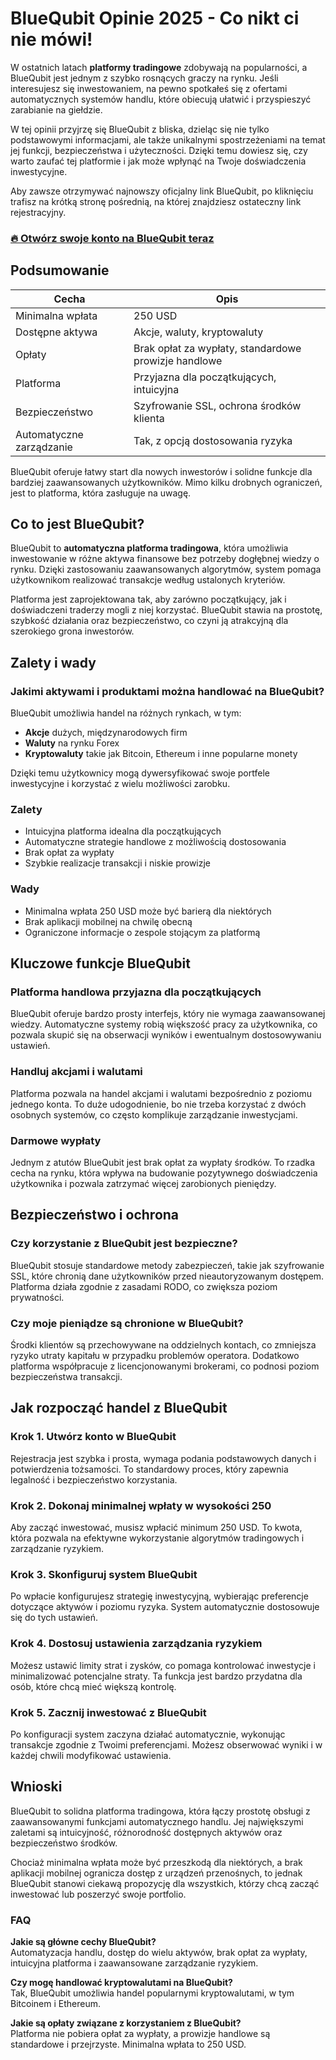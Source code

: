 # BlueQubit Opinie 2025 - Co nikt ci nie mówi!
 

W ostatnich latach **platformy tradingowe** zdobywają na popularności, a BlueQubit jest jednym z szybko rosnących graczy na rynku. Jeśli interesujesz się inwestowaniem, na pewno spotkałeś się z ofertami automatycznych systemów handlu, które obiecują ułatwić i przyspieszyć zarabianie na giełdzie.

W tej opinii przyjrzę się BlueQubit z bliska, dzieląc się nie tylko podstawowymi informacjami, ale także unikalnymi spostrzeżeniami na temat jej funkcji, bezpieczeństwa i użyteczności. Dzięki temu dowiesz się, czy warto zaufać tej platformie i jak może wpłynąć na Twoje doświadczenia inwestycyjne.

Aby zawsze otrzymywać najnowszy oficjalny link BlueQubit, po kliknięciu trafisz na krótką stronę pośrednią, na której znajdziesz ostateczny link rejestracyjny.

### [🔥 Otwórz swoje konto na BlueQubit teraz](https://github.com/BruceWynn5241/gulp/blob/master/432pl.md)
## Podsumowanie

| Cecha                     | Opis                                                        |
|---------------------------|-------------------------------------------------------------|
| Minimalna wpłata           | 250 USD                                                     |
| Dostępne aktywa           | Akcje, waluty, kryptowaluty                                 |
| Opłaty                    | Brak opłat za wypłaty, standardowe prowizje handlowe       |
| Platforma                 | Przyjazna dla początkujących, intuicyjna                    |
| Bezpieczeństwo            | Szyfrowanie SSL, ochrona środków klienta                    |
| Automatyczne zarządzanie  | Tak, z opcją dostosowania ryzyka                            |

BlueQubit oferuje łatwy start dla nowych inwestorów i solidne funkcje dla bardziej zaawansowanych użytkowników. Mimo kilku drobnych ograniczeń, jest to platforma, która zasługuje na uwagę.

## Co to jest BlueQubit?

BlueQubit to **automatyczna platforma tradingowa**, która umożliwia inwestowanie w różne aktywa finansowe bez potrzeby dogłębnej wiedzy o rynku. Dzięki zastosowaniu zaawansowanych algorytmów, system pomaga użytkownikom realizować transakcje według ustalonych kryteriów.

Platforma jest zaprojektowana tak, aby zarówno początkujący, jak i doświadczeni traderzy mogli z niej korzystać. BlueQubit stawia na prostotę, szybkość działania oraz bezpieczeństwo, co czyni ją atrakcyjną dla szerokiego grona inwestorów.

## Zalety i wady

### Jakimi aktywami i produktami można handlować na BlueQubit?

BlueQubit umożliwia handel na różnych rynkach, w tym:

- **Akcje** dużych, międzynarodowych firm
- **Waluty** na rynku Forex
- **Kryptowaluty** takie jak Bitcoin, Ethereum i inne popularne monety

Dzięki temu użytkownicy mogą dywersyfikować swoje portfele inwestycyjne i korzystać z wielu możliwości zarobku.

### Zalety

- Intuicyjna platforma idealna dla początkujących
- Automatyczne strategie handlowe z możliwością dostosowania
- Brak opłat za wypłaty
- Szybkie realizacje transakcji i niskie prowizje

### Wady

- Minimalna wpłata 250 USD może być barierą dla niektórych
- Brak aplikacji mobilnej na chwilę obecną
- Ograniczone informacje o zespole stojącym za platformą

## Kluczowe funkcje BlueQubit

### Platforma handlowa przyjazna dla początkujących

BlueQubit oferuje bardzo prosty interfejs, który nie wymaga zaawansowanej wiedzy. Automatyczne systemy robią większość pracy za użytkownika, co pozwala skupić się na obserwacji wyników i ewentualnym dostosowywaniu ustawień.

### Handluj akcjami i walutami

Platforma pozwala na handel akcjami i walutami bezpośrednio z poziomu jednego konta. To duże udogodnienie, bo nie trzeba korzystać z dwóch osobnych systemów, co często komplikuje zarządzanie inwestycjami.

### Darmowe wypłaty

Jednym z atutów BlueQubit jest brak opłat za wypłaty środków. To rzadka cecha na rynku, która wpływa na budowanie pozytywnego doświadczenia użytkownika i pozwala zatrzymać więcej zarobionych pieniędzy.

## Bezpieczeństwo i ochrona

### Czy korzystanie z BlueQubit jest bezpieczne?

BlueQubit stosuje standardowe metody zabezpieczeń, takie jak szyfrowanie SSL, które chronią dane użytkowników przed nieautoryzowanym dostępem. Platforma działa zgodnie z zasadami RODO, co zwiększa poziom prywatności.

### Czy moje pieniądze są chronione w BlueQubit?

Środki klientów są przechowywane na oddzielnych kontach, co zmniejsza ryzyko utraty kapitału w przypadku problemów operatora. Dodatkowo platforma współpracuje z licencjonowanymi brokerami, co podnosi poziom bezpieczeństwa transakcji.

## Jak rozpocząć handel z BlueQubit

### Krok 1. Utwórz konto w BlueQubit

Rejestracja jest szybka i prosta, wymaga podania podstawowych danych i potwierdzenia tożsamości. To standardowy proces, który zapewnia legalność i bezpieczeństwo korzystania.

### Krok 2. Dokonaj minimalnej wpłaty w wysokości 250

Aby zacząć inwestować, musisz wpłacić minimum 250 USD. To kwota, która pozwala na efektywne wykorzystanie algorytmów tradingowych i zarządzanie ryzykiem.

### Krok 3. Skonfiguruj system BlueQubit

Po wpłacie konfigurujesz strategię inwestycyjną, wybierając preferencje dotyczące aktywów i poziomu ryzyka. System automatycznie dostosowuje się do tych ustawień.

### Krok 4. Dostosuj ustawienia zarządzania ryzykiem

Możesz ustawić limity strat i zysków, co pomaga kontrolować inwestycje i minimalizować potencjalne straty. Ta funkcja jest bardzo przydatna dla osób, które chcą mieć większą kontrolę.

### Krok 5. Zacznij inwestować z BlueQubit

Po konfiguracji system zaczyna działać automatycznie, wykonując transakcje zgodnie z Twoimi preferencjami. Możesz obserwować wyniki i w każdej chwili modyfikować ustawienia.

## Wnioski

BlueQubit to solidna platforma tradingowa, która łączy prostotę obsługi z zaawansowanymi funkcjami automatycznego handlu. Jej największymi zaletami są intuicyjność, różnorodność dostępnych aktywów oraz bezpieczeństwo środków.

Chociaż minimalna wpłata może być przeszkodą dla niektórych, a brak aplikacji mobilnej ogranicza dostęp z urządzeń przenośnych, to jednak BlueQubit stanowi ciekawą propozycję dla wszystkich, którzy chcą zacząć inwestować lub poszerzyć swoje portfolio.

### FAQ

**Jakie są główne cechy BlueQubit?**  
Automatyzacja handlu, dostęp do wielu aktywów, brak opłat za wypłaty, intuicyjna platforma i zaawansowane zarządzanie ryzykiem.

**Czy mogę handlować kryptowalutami na BlueQubit?**  
Tak, BlueQubit umożliwia handel popularnymi kryptowalutami, w tym Bitcoinem i Ethereum.

**Jakie są opłaty związane z korzystaniem z BlueQubit?**  
Platforma nie pobiera opłat za wypłaty, a prowizje handlowe są standardowe i przejrzyste. Minimalna wpłata to 250 USD.